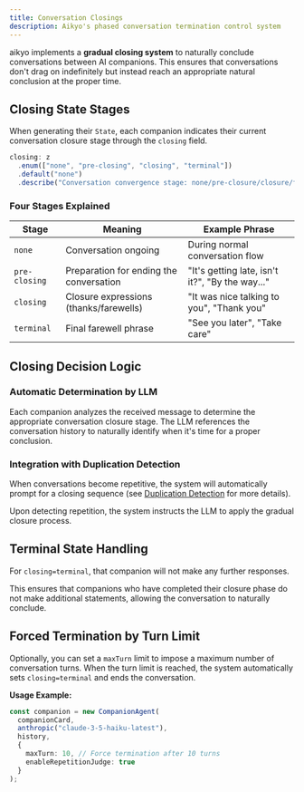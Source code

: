 ```yaml
---
title: Conversation Closings
description: Aikyo's phased conversation termination control system
---
```

aikyo implements a **gradual closing system** to naturally conclude conversations between AI companions. This ensures that conversations don't drag on indefinitely but instead reach an appropriate natural conclusion at the proper time.

## Closing State Stages

When generating their `State`, each companion indicates their current conversation closure stage through the `closing` field.

```typescript
closing: z
  .enum(["none", "pre-closing", "closing", "terminal"])
  .default("none")
  .describe("Conversation convergence stage: none/pre-closure/closure/final"),
```

### Four Stages Explained

| Stage | Meaning | Example Phrase |
|-------|---------|----------------|
| `none` | Conversation ongoing | During normal conversation flow |
| `pre-closing` | Preparation for ending the conversation | "It's getting late, isn't it?", "By the way..." |
| `closing` | Closure expressions (thanks/farewells) | "It was nice talking to you", "Thank you" |
| `terminal` | Final farewell phrase | "See you later", "Take care" |

## Closing Decision Logic

### Automatic Determination by LLM

Each companion analyzes the received message to determine the appropriate conversation closure stage. The LLM references the conversation history to naturally identify when it's time for a proper conclusion.

### Integration with Duplication Detection

When conversations become repetitive, the system will automatically prompt for a closing sequence (see [Duplication Detection](./repetition) for more details).

Upon detecting repetition, the system instructs the LLM to apply the gradual closure process.

## Terminal State Handling

For `closing=terminal`, that companion will not make any further responses.

This ensures that companions who have completed their closure phase do not make additional statements, allowing the conversation to naturally conclude.

## Forced Termination by Turn Limit

Optionally, you can set a `maxTurn` limit to impose a maximum number of conversation turns. When the turn limit is reached, the system automatically sets `closing=terminal` and ends the conversation.

**Usage Example:**

```typescript
const companion = new CompanionAgent(
  companionCard,
  anthropic("claude-3-5-haiku-latest"),
  history,
  {
    maxTurn: 10, // Force termination after 10 turns
    enableRepetitionJudge: true
  }
);
```